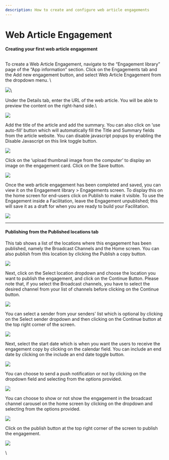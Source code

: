 ```yaml
---
description: How to create and configure web article engagements
---
```


# Web Article Engagement

**Creating your first web article engagement**

\
To create a Web Article Engagement, navigate to the “Engagement library” page of the “App information” section. Click on the Engagements tab and the Add new engagement button, and select Web Article Engagement from the dropdown menu. \


![](https://lh7-us.googleusercontent.com/doHtAKe21Ebkjh-L0MelV8W3gJ7BfPR4cHmkl3XprRKoJDHoktMyrmHXny79WXk3xQ8WLKL1hKqL6wLkMSZdl0TowPP95BGljF2ZSeDVYTSbOf\_-xCS7rxIGq\_UxnZBiJj-T2zZYXwAnI\_cLwWigpFw)\


Under the Details tab, enter the URL of the web article. You will be able to preview the content on the right-hand side.\


![](https://lh7-us.googleusercontent.com/Ux-RvBnMnGdHLruj0-vg4XbDamzy\_J8Zjy8Hy5eW7NnLohAAQAFwfgf8tGsjbYnDcWZnWMvVKdtk\_tjG\_mpFBC38L-aFj9BmdLLgM1p-AWJWGT0U4KZpf\_f0g0I5QcRlrnK\_3DL1AR2KkuCASkgGylk)



Add the title of the article and add the summary. You can also click on ‘use auto-fill’ button which will automatically fill the Title and Summary fields from the article website. You can disable javascript popups by enabling the Disable Javascript on this link toggle button.



![](https://lh7-us.googleusercontent.com/tTHRq8xJxh5HGYikLGbpBchRNJ-Lh4r62LUVxdZS7Rf7UUXtylpvuNJv0JuQz3D4f8FeHsQ-VImzBs-XrZNXWsG6Cj-Typnhw2C8GTL7TeVYUctZJGHv\_pICTQZvrNdqH7BzlJb412cwKjy4AZqQ7x4)



Click on the ‘upload thumbnail image from the computer’ to display an image on the engagement card. Click on the Save button.



![](https://lh7-us.googleusercontent.com/cEwlXP3hj2VJUWctAvLzDOzobjisBSaYOWidjHQWoS0A\_WlPf2IGwoWtosAaLIXotmEP2WQ4rMD-Q8Yf3hYS1wwLHd38qh-JpF1bgxnBu0CK5HgW-wjrfgOLoxPUlE5I5h-F2qtcRUrjoMgfq-u-xBc)



Once the web article engagement has been completed and saved, you can view it on the Engagement library > Engagements screen. To display this on the home screen for end-users click on Publish to make it visible. To use the Engagement inside a Facilitation, leave the Engagement unpublished; this will save it as a draft for when you are ready to build your Facilitation.

![](https://lh7-us.googleusercontent.com/UbXy-4JVV751dLvouzXlZrIRJClYMfRj8mKsF7TdJhfwyjLXdbDzyNNwhPjbZ1\_uAqLIscHJipQT\_BxVetUyOqBfdj9tqkzAhTu3IbYTiv1enYNQgYwUZDukQsmRk8miFrAW3oOyTJw3sgJf4N9e1Q)

***

#### Publishing from the Published locations tab

This tab shows a list of the locations where this engagement has been published, namely the Broadcast Channels and the Home screen. You can also publish from this location by clicking the Publish a copy button.

![](https://lh7-us.googleusercontent.com/yg8VksJyxIjQoD8RgfIdCEAzt2bidqcfe-B3pwiRmloGGZzpSTDpsXdFJCJUSkIBqv5t5YA5HyU85w4OVAN9gXfaWZ6in4WPXMd2XpvJp1DYasRHVayaT9CF61TwOGduHXUFXXeAkC\_oP4m2il6Q4R4)

Next, click on the Select location dropdown and choose the location you want to publish the engagement, and click on the Continue Button. Please note that, if you select the Broadcast channels, you have to select the desired channel from your list of channels before clicking on the Continue button.&#x20;

![](https://lh7-us.googleusercontent.com/VrZ0R053MOM\_VNmRyg09RtzG8SD91pNuSH3IOJbU5bkhZHddiLjM3y1n-OHSN7QvdWTJJduwTf61qc5xMn6bAhCZUnzMrjhXcGhfrIshKC1IrBycNkHEhoIZUlMKAOGWG-iAa9sIZqpxnx2hgKfTQCo)

You can select a sender from your senders' list which is optional by clicking on the Select sender dropdown and then clicking on the Continue button at the top right corner of the screen.

![](https://lh7-us.googleusercontent.com/3MFnoaZDcjtKA3XH50Wme\_m0lp4iXwaU11RxUhahN\_YGZh1E7OFBmz7znYn\_FS5X5U0w-m-jH84P7Vm4a\_LWG1Kx-xyuGmAgkIj5z4tIwSC3k6vkaImmJ\_4oglwNlCNFNAJvUB-FK-KEcO6KIXJg410)

Next, select the start date which is when you want the users to receive the engagement copy by clicking on the calendar field. You can include an end date by clicking on the include an end date toggle button.

![](https://lh7-us.googleusercontent.com/pTNnYJ8fg2WgqRVhcKhUu0PbEL-xEdAq-Gj7C5zXN9qggweQm3qqbIPMgIU81QzRx05FA3KJOXVs8s2mIAJ7aYU5EkSzYCPa9ycxqvMWNly94h\_hZYaJ4d1GYcj-T-msgze84Cq02LyXknmKkBsHqxI)

You can choose to send a push notification or not by clicking on the dropdown field and selecting from the options provided.

![](https://lh7-us.googleusercontent.com/OKNMlTb4gT6G0PyZQGOu9VTW3BbnAI78XLZc3A9gK\_nOY0QpWfIGzWspbwnOimDSFQMkT2V2OG3P4JJxTJPCsb7yBhjXQ23aGP0Wjgud\_ErBzIBDDxPZK\_pRzDR8kO5Sqr-ufdNX\_LW1tHXDJAFL\_Zw)

You can choose to show or not show the engagement in the broadcast channel carousel on the home screen by clicking on the dropdown and selecting from the options provided.

![](https://lh7-us.googleusercontent.com/SU790fl-PyK3hZKagNI\_3N40KyM1aVFuw2b91VtnVkrn7sj6h5brbA8Hlz0neTkT3gmlcIjHHY4Ef8s\_5tc3v6LJ1VKWHBnfXu85XK7KbO3Os-GiGpU2kF1BPQPjhRO1kkwYOpqEhRQON45H66pY29s)

Click on the publish button at the top right corner of the screen to publish the engagement.

![](https://lh7-us.googleusercontent.com/cBaFzi3qNaQddui0m5dkP6O-l4O2\_m2EM9fgAgvDnmpTlZyhh0hXO0VBIu\_VltG8ZPJJt5CkHtJKfWXMzXIvAzJDFK3weOcDhOmtQb7a5qzA3RBn8xxIybilNpkbExl9QuRN60UWSWNjvVCFfJH3F4E)

\
